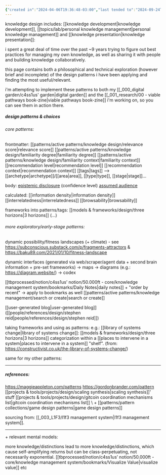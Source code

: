 ```yaml
---
{"created in":"2024-04-06T19:36:48-03:00","last tended to":"2024-09-24T16:27:41-03:00","tags":["knowledgedesign","patterns","design","🌱"],"relevancescore":96,"dg-publish":true,"notestage":["🌱"],"created":"2024-04-06T19:36:48.498-03:00","updated":"2025-06-17T15:16:26.906-03:00","permalink":"/patterns/pattern-collections/knowledge-design-patterns/","dgPassFrontmatter":true}
---
```


knowledge design includes: [[knowledge development\|knowledge development]], [[topics/lab/personal knowledge management\|personal knowledge management]] and [[knowledge presentation\|knowledge presentation]]:

i spent a great deal of time over the past ~9 years trying to figure out best practices for managing my own knowledge, as well as sharing it with people and building knowledge collaboratively.

this page contains both a philosophical and technical exploration (however brief and incomplete) of the design patterns i have been applying and finding the most useful/relevant.

i'm attempting to implement these patterns to both my [[_000_digital garden/c4ss1us' garden\|digital garden]] and the [[_001_research/00 - viable pathways book-zine\|viable pathways book-zine]] i'm working on, so you can see them in action there.

##### design patterns & choices

###### core patterns:

frontmatter:
[[patterns/active patterns/knowledge design/relevance score\|relevance score]]
[[patterns/active patterns/knowledge design/familiarity degree\|familiarity degree]]
[[patterns/active patterns/knowledge design/familiarity context\|familiarity context]]
[[recommendation level\|recommendation level]]
[[recommendation context\|recommendation context]]
[[tags\|tags]]
--> [[archetype\|archetype]]/[[area\|area]], [[type\|type]], [[stage\|stage]]...

body:
[epistemic disclosure](https://maggieappleton.com/epistemic-disclosure) (confidence level)
[assumed audience](https://maggieappleton.com/assumed-audience)

calculated:
[[information density\|information density]]
[[interrelatedness\|interrelatedness]]
[[browsability\|browsability]]

frameworks into patterns/tags:
[[models & frameworks/design/three horizons\|3 horizons]]
(...)
###### more exploratory/early-stage patterns:

dynamic possibility/fitness landscapes (+ climate) - see https://subconscious.substack.com/p/fragments-attractors & https://baku89.com/2021/01/10/fitness-landscape

dynamic interfaces (generated via web/scraper/agent data + second brain information + pre-set frameworks)
-> maps
-> diagrams (e.g.: https://diagram.website/)
-> codex

[[tbprocessed/notion/c4ss1us’ notion/50.000ft - core/knowledge management system/bookmarks/Daily Notes\|daily notes]] + "order by recent" -> apply to bookmarks as well
[[patterns/active patterns/knowledge management/search or create\|search or create]]

[[user-generated blog\|user-generated blog]] ([[people/references/design/stephen reid\|people/references/design/stephen reid]])

taking frameworks and using as patterns:
e.g.: [[library of systems change\|library of systems change]]: [[models & frameworks/design/three horizons\|3 horizons]] categorization within a [[places to intervene in a system\|places to intervene in a system]] "shelf". (from: https://constructivist.co.uk/the-library-of-systems-change/)

same for my other patterns:


---
##### references:

https://maggieappleton.com/patterns
https://gordonbrander.com/pattern
[[projects & tools/projects/design/scaling synthesis\|scaling synthesis]]' stuff
[[projects & tools/projects/design/gitcoin coordination mechanisms list\|gitcoin coordination mechanisms list]]
\ + [[patterns/pattern collections/game design patterns\|game design patterns]]

sourcing from: [[_003_L1F3/l1f3 management system\|l1f3 management system]].

---

\+ relevant mental models:

more knowledge/distinctions lead to more knowledge/distinctions, which cause self-amplifying returns but can be class-perpetuating, not necessarily exponential.
[[tbprocessed/notion/c4ss1us’ notion/50.000ft - core/knowledge management system/bookmarks/Visualize Value\|visualize value]]
etc